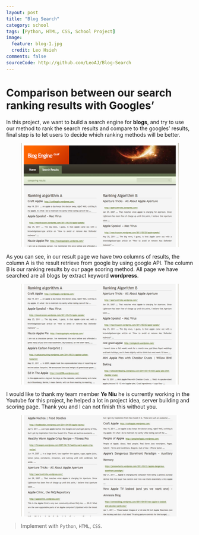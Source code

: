```yaml
---
layout: post
title: "Blog Search"
category: school
tags: [Python, HTML, CSS, School Project]
image:
  feature: blog-1.jpg
  credit: Leo Hsieh
comments: false
sourceCode: http://github.com/LeoAJ/Blog-Search
---
```


# Comparison between our search ranking results with Googles’

In this project, we want to build a search engine for **blogs**, and try to use our method to rank the search results and compare to the googles’ results, final step is to let users to decide which ranking methods will be better.

<figure>
  <a href="/images/blog-2.jpg"><img src="/images/blog-2.jpg"></a>
</figure>

As you can see, in our result page we have two columns of results, the column A is the result retrieve from google by using google API. The column B is our ranking results by our page scoring method. All page we have searched are all blogs by extract keyword **wordpress**.

<figure>
  <a href="/images/blog-3.jpg"><img src="/images/blog-3.jpg"></a>
</figure>

I would like to thank my team member **Ye Niu** he is currently working in the Youtube for this project, he helped a lot in project idea, server building and scoring page. Thank you and I can not finish this without you.

<figure>
  <a href="/images/blog-4.jpg"><img src="/images/blog-4.jpg"></a>
</figure>

> Implement with `Python`, `HTML`, `CSS`.